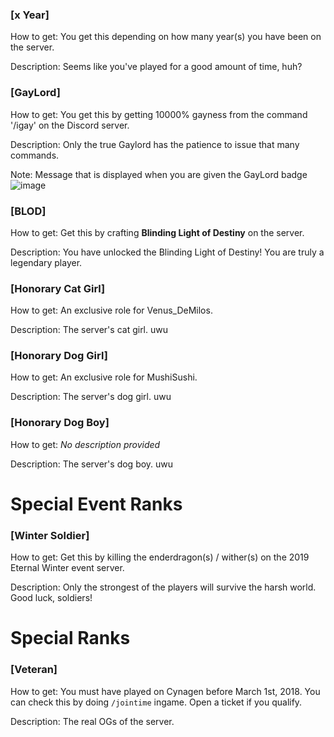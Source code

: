 

### [x Year] 
How to get: You get this depending on how many year(s) you have been on the server.

Description: Seems like you've played for a good amount of time, huh?


### [GayLord]

How to get: You get this by getting 10000% gayness from the command '/igay' on the Discord server.

Description: Only the true Gaylord has the patience to issue that many commands.

Note: Message that is displayed when you are given the GayLord badge
![image](https://user-images.githubusercontent.com/20980266/79367655-d6055000-7f13-11ea-8006-208314fcbb3c.png)



### [BLOD]

How to get: Get this by crafting **Blinding Light of Destiny** on the server.

Description: You have unlocked the Blinding Light of Destiny! You are truly a legendary player.

### [Honorary Cat Girl] 

How to get: An exclusive role for Venus_DeMilos.

Description: The server's cat girl. uwu

### [Honorary Dog Girl] 

How to get: An exclusive role for MushiSushi.

Description: The server's dog girl. uwu

### [Honorary Dog Boy] 

How to get: *No description provided*

Description: The server's dog boy. uwu


# Special Event Ranks

### [Winter Soldier]

How to get: Get this by killing the enderdragon(s) / wither(s) on the 2019 Eternal Winter event server.

Description: Only the strongest of the players will survive the harsh world. Good luck, soldiers!

# Special Ranks

### [Veteran]

How to get: You must have played on Cynagen before March 1st, 2018. You can check this by doing `/jointime` ingame. Open a ticket if you qualify.

Description: The real OGs of the server.

